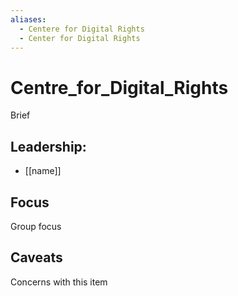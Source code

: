 ```yaml
---
aliases:
  - Centere for Digital Rights
  - Center for Digital Rights
---
```

# Centre_for_Digital_Rights

Brief

## Leadership:

- [[name]]

## Focus

Group focus

## Caveats 

Concerns with this item